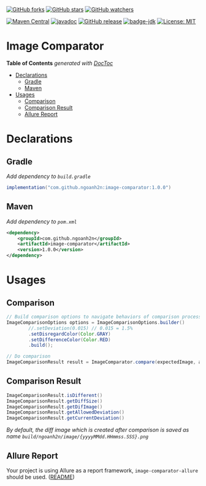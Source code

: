 [![GitHub forks](https://img.shields.io/github/forks/ngoanh2n/image-comparator.svg?style=social&label=Fork&maxAge=2592000)](https://github.com/ngoanh2n/image-comparator/network/members/)
[![GitHub stars](https://img.shields.io/github/stars/ngoanh2n/image-comparator.svg?style=social&label=Star&maxAge=2592000)](https://github.com/ngoanh2n/image-comparator/stargazers/)
[![GitHub watchers](https://img.shields.io/github/watchers/ngoanh2n/image-comparator.svg?style=social&label=Watch&maxAge=2592000)](https://github.com/ngoanh2n/image-comparator/watchers/)

[![Maven Central](https://maven-badges.herokuapp.com/maven-central/com.github.ngoanh2n/image-comparator/badge.svg)](https://maven-badges.herokuapp.com/maven-central/com.github.ngoanh2n/image-comparator)
[![javadoc](https://javadoc.io/badge2/com.github.ngoanh2n/image-comparator/javadoc.svg)](https://javadoc.io/doc/com.github.ngoanh2n/image-comparator)
[![GitHub release](https://img.shields.io/github/release/ngoanh2n/image-comparator.svg)](https://github.com/ngoanh2n/image-comparator/releases/)
[![badge-jdk](https://img.shields.io/badge/jdk-8-blue.svg)](http://www.oracle.com/technetwork/java/javase/downloads/index.html)
[![License: MIT](https://img.shields.io/badge/License-MIT-blueviolet.svg)](https://opensource.org/licenses/MIT)

# Image Comparator

<!-- START doctoc generated TOC please keep comment here to allow auto update -->
<!-- DON'T EDIT THIS SECTION, INSTEAD RE-RUN doctoc TO UPDATE -->
**Table of Contents**  *generated with [DocToc](https://github.com/thlorenz/doctoc)*

- [Declarations](#declarations)
  - [Gradle](#gradle)
  - [Maven](#maven)
- [Usages](#usages)
  - [Comparison](#comparison)
  - [Comparison Result](#comparison-result)
  - [Allure Report](#allure-report)

<!-- END doctoc generated TOC please keep comment here to allow auto update -->

# Declarations
## Gradle
_Add dependency to `build.gradle`_
```gradle
implementation("com.github.ngoanh2n:image-comparator:1.0.0")
```

## Maven
_Add dependency to `pom.xml`_
```xml
<dependency>
    <groupId>com.github.ngoanh2n</groupId>
    <artifactId>image-comparator</artifactId>
    <version>1.0.0</version>
</dependency>
```

# Usages
## Comparison
```java
// Build comparison options to navigate behaviors of comparison process
ImageComparisonOptions options = ImageComparisonOptions.builder()
        //.setDeviation(0.015) // 0.015 = 1.5%
        .setDisregardColor(Color.GRAY)
        .setDifferenceColor(Color.RED)
        .build();

// Do comparison
ImageComparisonResult result = ImageComparator.compare(expectedImage, actualImage, options);
```

## Comparison Result
```java
ImageComparisonResult.isDifferent()
ImageComparisonResult.getDiffSize()
ImageComparisonResult.getDifImage()
ImageComparisonResult.getAllowedDeviation()
ImageComparisonResult.getCurrentDeviation()
```

_By default, the diff image which is created after comparison is saved as name `build/ngoanh2n/image/{yyyyMMdd.HHmmss.SSS}.png`_

## Allure Report
Your project is using Allure as a report framework, `image-comparator-allure` should be used. ([README](image-comparator-allure#readme))
